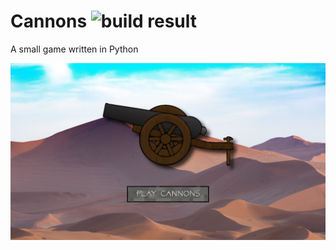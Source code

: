 # Cannons ![build result](https://travis-ci.org/jontymorris/Cannons.svg?branch=master)
A small game written in Python

![screenshot](https://raw.githubusercontent.com/jontymorris/Cannons/master/assets/screenshot.jpeg)
